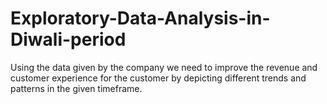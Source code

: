 # Exploratory-Data-Analysis-in-Diwali-period
Using the data given by the company we need to improve the revenue and customer experience for the customer by depicting different trends and patterns in the given timeframe. 
